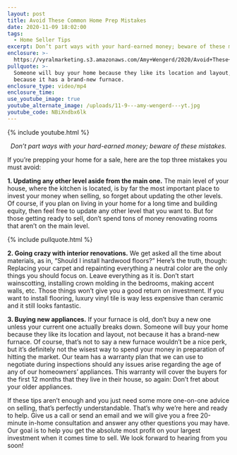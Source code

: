 ```yaml
---
layout: post
title: Avoid These Common Home Prep Mistakes
date: 2020-11-09 18:02:00
tags:
  - Home Seller Tips
excerpt: Don’t part ways with your hard-earned money; beware of these mistakes.
enclosure: >-
  https://vyralmarketing.s3.amazonaws.com/Amy+Wengerd/2020/Avoid+These+Common+Home+Prep+Mistakes.mp4
pullquote: >-
  Someone will buy your home because they like its location and layout, not
  because it has a brand-new furnace.
enclosure_type: video/mp4
enclosure_time:
use_youtube_image: true
youtube_alternate_image: /uploads/11-9---amy-wengerd---yt.jpg
youtube_code: NBiXndbx6lk
---
```


{% include youtube.html %}

<p style="text-align:center"><em>Don’t part ways with your hard-earned money; beware of these mistakes.</em></p>

If you’re prepping your home for a sale, here are the top three mistakes you must avoid:&nbsp;

**1\. Updating any other level aside from the main one.** The main level of your house, where the kitchen is located, is by far the most important place to invest your money when selling, so forget about updating the other levels. Of course, if you plan on living in your home for a long time and building equity, then feel free to update any other level that you want to. But for those getting ready to sell, don’t spend tons of money renovating rooms that aren’t on the main level.

{% include pullquote.html %}

**2\. Going crazy with interior renovations.** We get asked all the time about materials, as in, “Should I install hardwood floors?” Here’s the truth, though: Replacing your carpet and repainting everything a neutral color are the only things you should focus on. Leave everything as it is. Don’t start wainscotting, installing crown molding in the bedrooms, making accent walls, etc. Those things won’t give you a good return on investment. If you want to install flooring, luxury vinyl tile is way less expensive than ceramic and it still looks fantastic.&nbsp;

**3\. Buying new appliances.** If your furnace is old, don’t buy a new one unless your current one actually breaks down. Someone will buy your home because they like its location and layout, not because it has a brand-new furnace. Of course, that’s not to say a new furnace wouldn’t be a nice perk, but it’s definitely not the wisest way to spend your money in preparation of hitting the market. Our team has a warranty plan that we can use to negotiate during inspections should any issues arise regarding the age of any of our homeowners’ appliances. This warranty will cover the buyers for the first 12 months that they live in their house, so again: Don’t fret about your older appliances.&nbsp;

If these tips aren’t enough and you just need some more one-on-one advice on selling, that’s perfectly understandable. That’s why we’re here and ready to help. Give us a call or send an email and we will give you a free 20-minute in-home consultation and answer any other questions you may have. Our goal is to help you get the absolute most profit on your largest investment when it comes time to sell. We look forward to hearing from you soon\!